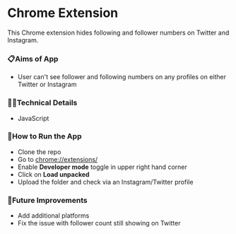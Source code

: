 # Chrome Extension

This Chrome extension hides following and follower numbers on Twitter and Instagram.

### 📋Aims of App

- User can't see follower and following numbers on any profiles on either Twitter or Instagram

### 👩‍💻Technical Details

- JavaScript

### 🔧How to Run the App

- Clone the repo
- Go to [chrome://extensions/](chrome://extensions/)
- Enable **Developer mode** toggle in upper right hand corner
- Click on **Load unpacked**
- Upload the folder and check via an Instagram/Twitter profile

### 💭Future Improvements

- Add additional platforms
- Fix the issue with follower count still showing on Twitter
